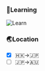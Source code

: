 ### 📖Learning
![Learn](https://skillicons.dev/icons?i=go,react,ts)

### 🌏Location
- [x] 🇭🇰→🇯🇵
- [ ] 🇯🇵→🇦🇺

